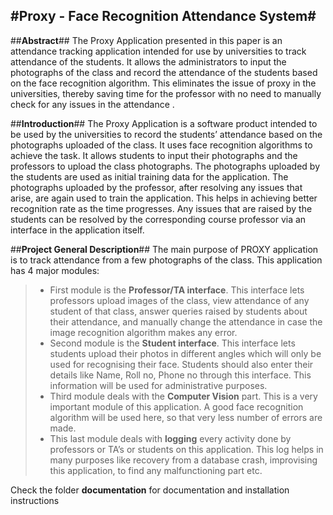 #**Proxy - Face Recognition Attendance System**#
---------
##**Abstract**##
The Proxy Application presented in this paper is an attendance tracking application intended for use by universities to track attendance of the students. It allows the administrators to input the photographs of the class and record the attendance of the students based on the face recognition algorithm. This eliminates the issue of proxy in the universities, thereby saving time for the professor with no need to manually check for any issues in the attendance .

##**Introduction**##
The Proxy Application is a software product intended to be used by the universities to record the students’ attendance based on the photographs uploaded of the class. It uses face recognition algorithms to achieve the task. It allows students to input their photographs and the professors to upload the class photographs. The photographs uploaded by the students are used as initial training data for the application. The photographs uploaded by the professor, after resolving any issues that arise, are again used to train the application. This helps in achieving better recognition rate as the time progresses. Any issues that are raised by the students can be resolved by the corresponding course professor via an interface in the application itself.

##**Project General Description**##
The main purpose of PROXY application is to track attendance from a few photographs of the class. This application has 4 major modules:
> - First module is the **Professor/TA interface**. This interface lets professors upload images of the class, view attendance of any student of that class, answer queries raised by students about their attendance, and manually change the attendance in case the image recognition algorithm makes any error.
> - Second module is the **Student interface**. This interface lets students upload their photos in different angles which will only be used for recognising their face. Students should also enter their details like Name, Roll no, Phone no through this interface. This information will be used for administrative purposes.
> - Third module deals with the **Computer Vision** part. This is a very important module of this application. A good face recognition algorithm will be used here, so that very less number of errors are made.
> - This last module deals with **logging** every activity done by professors or TA’s or students on this application. This log helps in many purposes like recovery from a database crash, improvising this application, to find any malfunctioning part etc.

Check the folder **documentation** for documentation and installation instructions
